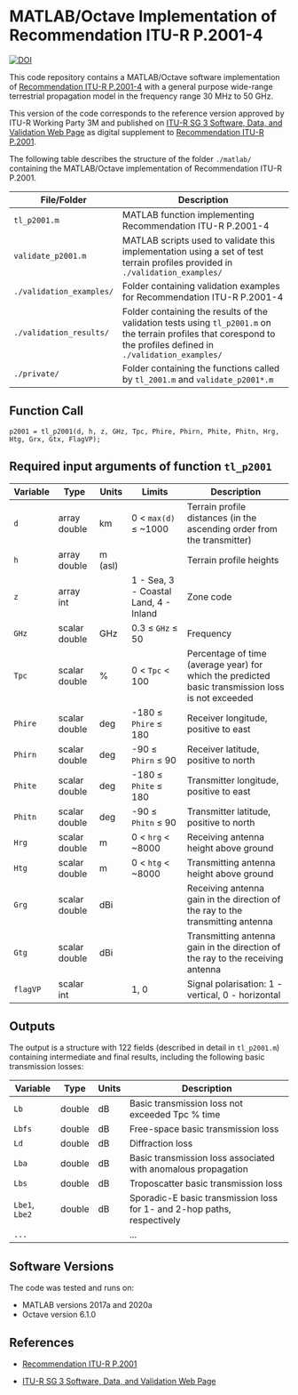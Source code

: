 # MATLAB/Octave Implementation of Recommendation ITU-R P.2001-4

[![DOI](https://zenodo.org/badge/459560677.svg)](https://zenodo.org/badge/latestdoi/459560677)

This code repository contains a MATLAB/Octave software implementation of [Recommendation ITU-R P.2001-4](https://www.itu.int/rec/R-REC-P.2001/en) with a general purpose wide-range terrestrial propagation model in the frequency range 30 MHz to 50 GHz.  

This version of the code corresponds to the reference version approved by ITU-R Working Party 3M and published on [ITU-R SG 3 Software, Data, and Validation Web Page](https://www.itu.int/en/ITU-R/study-groups/rsg3/Pages/iono-tropo-spheric.aspx) as digital supplement to [Recommendation ITU-R P.2001](https://www.itu.int/rec/R-REC-P.2001/en).
 

The following table describes the structure of the folder `./matlab/` containing the MATLAB/Octave implementation of Recommendation ITU-R P.2001.

| File/Folder               | Description                                                         |
|----------------------------|---------------------------------------------------------------------|
|`tl_p2001.m`                | MATLAB function implementing Recommendation ITU-R P.2001-4         |           
|`validate_p2001.m`                  | MATLAB scripts used to validate this implementation using a set of test terrain profiles provided in `./validation_examples/` |   
|`./validation_examples/`    | Folder containing validation examples for Recommendation ITU-R P.2001-4 |
|`./validation_results/`	   | Folder containing the results of the validation tests using `tl_p2001.m` on the terrain profiles that corespond to the profiles defined in `./validation_examples/` |
|`./private/`   |             Folder containing the functions called by `tl_2001.m` and `validate_p2001*.m`|

## Function Call

~~~
p2001 = tl_p2001(d, h, z, GHz, Tpc, Phire, Phirn, Phite, Phitn, Hrg, Htg, Grx, Gtx, FlagVP);
~~~

## Required input arguments of function `tl_p2001`

| Variable          | Type   | Units | Limits       | Description  |
|-------------------|--------|-------|--------------|--------------|
| `d`               | array double | km   | 0 < `max(d)` ≤ ~1000 | Terrain profile distances (in the ascending order from the transmitter)|
| `h`          | array double | m (asl)   |   | Terrain profile heights |
| `z`          | array int    |       |  1 - Sea, 3 - Coastal Land, 4 - Inland |  Zone code |
| `GHz`               | scalar double | GHz   | 0.3 ≤ `GHz` ≤ 50 | Frequency   |
| `Tpc`               | scalar double | %   | 0 < `Tpc` < 100 | Percentage of time (average year) for which the predicted basic transmission loss is not exceeded |
| `Phire`               | scalar double | deg   | -180 ≤ `Phire` ≤ 180 | Receiver longitude, positive to east   |
| `Phirn`               | scalar double | deg   | -90 ≤ `Phirn` ≤ 90 | Receiver latitude, positive to north     |
| `Phite`               | scalar double | deg   | -180 ≤ `Phite` ≤ 180 | Transmitter longitude, positive to east   |
| `Phitn`               | scalar double | deg   | -90 ≤ `Phitn` ≤ 90   | Transmitter latitude, positive to north     |
| `Hrg`                 | scalar double    | m      |   0 < `hrg`  < ~8000          |  Receiving antenna height above ground |
| `Htg`                 | scalar double    | m      |   0 < `htg`  < ~8000          |  Transmitting antenna height above ground |
| `Grg`                 | scalar double    | dBi      |                             |  Receiving antenna gain in the direction of the ray to the transmitting antenna |
| `Gtg`                 | scalar double    | dBi      |            |  Transmitting antenna gain in the direction of the ray to the receiving antenna |
| `flagVP`                 | scalar int    |        |   1, 0         |  Signal polarisation: 1 - vertical, 0 - horizontal |

## Outputs ##
The output is a structure with 122 fields (described in detail in `tl_p2001.m`) containing intermediate and final results, including the following basic transmission losses:

| Variable   | Type   | Units | Description |
|------------|--------|-------|-------------|
| `Lb`    | double | dB    | Basic transmission loss not exceeded Tpc % time |
| `Lbfs`    | double | dB    |Free-space basic transmission loss |
| `Ld`    | double | dB    | Diffraction loss |
| `Lba`    | double | dB    | Basic transmission loss associated with anomalous propagation |
| `Lbs`    | double | dB    | Troposcatter basic transmission loss |
| `Lbe1`, `Lbe2`    | double | dB    | Sporadic-E basic transmission loss for 1- and 2-hop paths, respectively |
| `...`    |  |    | ... |

## Software Versions
The code was tested and runs on:
* MATLAB versions 2017a and 2020a
* Octave version 6.1.0


## References

* [Recommendation ITU-R P.2001](https://www.itu.int/rec/R-REC-P.2001/en)

* [ITU-R SG 3 Software, Data, and Validation Web Page](https://www.itu.int/en/ITU-R/study-groups/rsg3/Pages/iono-tropo-spheric.aspx)
